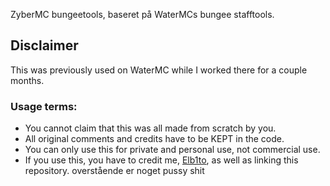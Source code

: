ZyberMC bungeetools, baseret på WaterMCs bungee stafftools. 
 
## Disclaimer
This was previously used on WaterMC while I worked there for a couple months.

### Usage terms:
  * You cannot claim that this was all made from scratch by you.
  * All original comments and credits have to be KEPT in the code.
  * You can only use this for private and personal use, not commercial use.
  * If you use this, you have to credit me, [Elb1to](https://github.com/Elb1to), as well as linking this repository.
  overstående er noget pussy shit
